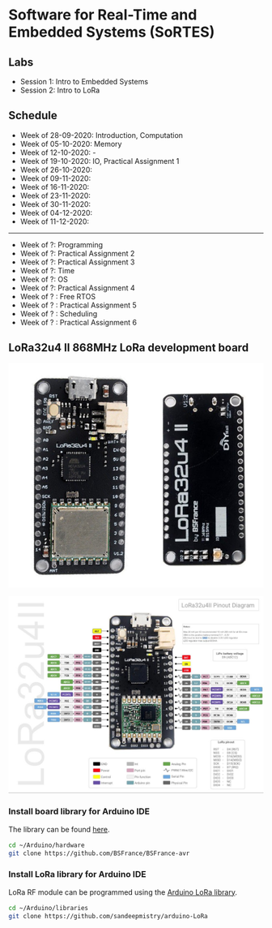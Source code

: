 # Software for Real-Time and Embedded Systems (SoRTES)
## Labs
- Session 1: Intro to Embedded Systems
- Session 2: Intro to LoRa

## Schedule
- Week of 28-09-2020: Introduction, Computation
- Week of 05-10-2020: Memory
- Week of 12-10-2020: -
- Week of 19-10-2020: IO, Practical Assignment 1
- Week of 26-10-2020:
- Week of 09-11-2020:
- Week of 16-11-2020:
- Week of 23-11-2020:
- Week of 30-11-2020:
- Week of 04-12-2020:
- Week of 11-12-2020:

---

- Week of ?: Programming
- Week of ?: Practical Assignment 2
- Week of ?: Practical Assignment 3
- Week of ?: Time
- Week of ?: OS
- Week of ?: Practical Assignment 4
- Week of ? : Free RTOS
- Week of ? : Practical Assignment 5
- Week of ? : Scheduling
- Week of ? : Practical Assignment 6

## LoRa32u4 II 868MHz LoRa development board
![Image of LoRa32u4 II v1.2](LoRa32u4.png)

![Image of LoRa32u4 II v1.2 pins](LoRa32u4-pins.png)

### Install board library for Arduino IDE
The library can be found [here](https://github.com/BSFrance/BSFrance-avr).

```bash
cd ~/Arduino/hardware
git clone https://github.com/BSFrance/BSFrance-avr
```

### Install LoRa library for Arduino IDE
LoRa RF module can be programmed using the [Arduino LoRa library](https://github.com/sandeepmistry/arduino-LoRa).

```bash
cd ~/Arduino/libraries
git clone https://github.com/sandeepmistry/arduino-LoRa
```


